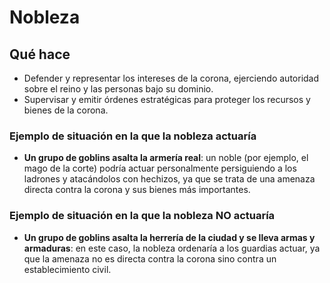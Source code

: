 # Nobleza

## Qué hace
- Defender y representar los intereses de la corona, ejerciendo autoridad sobre el reino y las personas bajo su dominio.
- Supervisar y emitir órdenes estratégicas para proteger los recursos y bienes de la corona.

### Ejemplo de situación en la que la nobleza actuaría
- **Un grupo de goblins asalta la armería real**: un noble (por ejemplo, el mago de la corte) podría actuar personalmente persiguiendo a los ladrones y atacándolos con hechizos, ya que se trata de una amenaza directa contra la corona y sus bienes más importantes.

### Ejemplo de situación en la que la nobleza NO actuaría
- **Un grupo de goblins asalta la herrería de la ciudad y se lleva armas y armaduras**: en este caso, la nobleza ordenaría a los guardias actuar, ya que la amenaza no es directa contra la corona sino contra un establecimiento civil.

